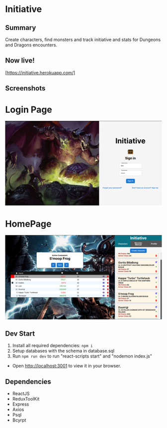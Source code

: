 # Initiative

## Summary

Create characters, find monsters and track initiative and stats for Dungeons and Dragons encounters.

## Now live!
[https://initiative.herokuapp.com/]


## Screenshots

# Login Page
<img src='https://github.com/Smoopfrog/Initiative/blob/master/src/images/login-example.png' width=755 >

# HomePage

<img src='https://github.com/Smoopfrog/Initiative/blob/master/src/images/game-example.png' width=755 >

## Dev Start
1. Install all required dependencies: `npm i`
2. Setup databases with the schema in database.sql
3. Run `npm run dev` to run "react-scripts start" and "nodemon index.js"
- Open [http://localhost:3001](http://localhost:3001) to view it in your browser.

## Dependencies

- ReactJS
- ReduxToolKit
- Express
- Axios
- Psql
- Bcyrpt
